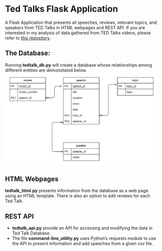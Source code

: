 # Ted Talks Flask Application
A Flask Application that presents all speeches, reviews, relevant topics, and speakers from TED Talks in HTML webpages and REST API.
If you are interested in my analysis of data gathered from TED Talks videos, please refer to <a href="https://github.com/vbnguyen165/ted_analysis">this repository</a>.

## The Database:
Running **tedtalk_db.py** will create a database whose relationships among different entities are demonstated below.
![](tedtalk_diagram.jpg)

## HTML Webpages
**tedtalk_html.py** presents information from the database as a web page using an HTML template. There is also an option to add reviews for each Ted Talk.

## REST API
- **tedtalk_api.py** provide an API for accessing and modifying the data in Ted Talk Database. 
- The file **command-line_utility.py** uses Python’s requests module to use the API to present information and add speeches from a given csv file. 
 
